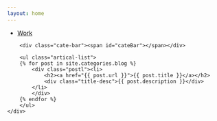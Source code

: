```yaml
---
layout: home
---
```


<div class="index-content blog">
    <div class="section">
        <ul class="artical-cate">
            <li class="on"><a href="/"><span>Work</span></a></li>
        </ul>

        <div class="cate-bar"><span id="cateBar"></span></div>

        <ul class="artical-list">
        {% for post in site.categories.blog %}
            <div class="postl"><li>
                <h2><a href="{{ post.url }}">{{ post.title }}</a></h2>
                <div class="title-desc">{{ post.description }}</div>
            </li>
            </div>
        {% endfor %}
        </ul>
    </div>

</div>
